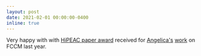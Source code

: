 ```yaml
---
layout: post
date: 2021-02-01 00:00:00-0400
inline: true
---
```


Very happy with with [HiPEAC paper
award](https://www.hipeac.net/awards/#/paper-awards/2020/) received for
[Angelica's](https://angelicadavila.github.io/)
[work](http://www.fccm.org/past/2020/forums/topic/an-analytical-model-of-memory-bound-applications-compiled-with-high-level-synthe/)
on FCCM last year.

